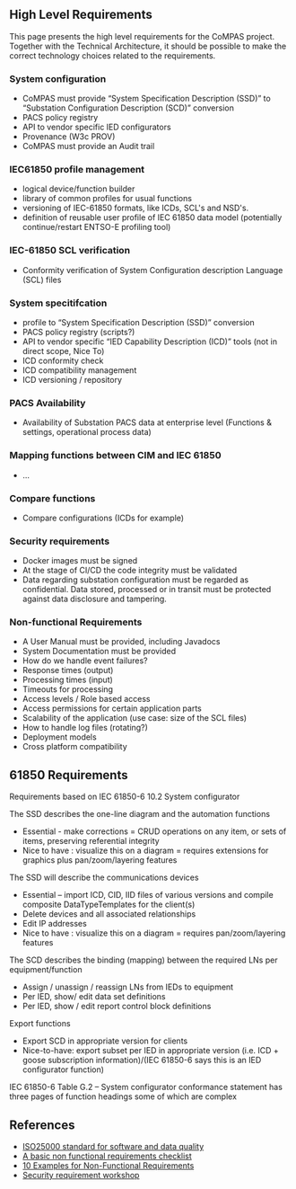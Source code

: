 ## High Level Requirements

This page presents the high level requirements for the CoMPAS project.
Together with the Technical Architecture, it should be possible to make the correct technology choices related to the requirements.

### System configuration
 - CoMPAS must provide “System Specification Description (SSD)” to “Substation Configuration Description (SCD)” conversion
 - PACS policy registry 
 - API to vendor specific IED configurators
 - Provenance (W3c PROV)
 - CoMPAS must provide an Audit trail

### IEC61850 profile management
 - logical device/function builder
 - library of common profiles for usual functions
 - versioning of IEC-61850 formats, like ICDs, SCL's and NSD's.
 - definition of reusable user profile of IEC 61850 data model (potentially continue/restart ENTSO-E profiling tool)

### IEC-61850 SCL verification
 - Conformity verification of System Configuration description Language (SCL) files

### System specitifcation
 - profile to “System Specification Description (SSD)” conversion
 - PACS policy registry (scripts?)
 - API to vendor specific “IED Capability Description (ICD)” tools (not in direct scope, Nice To)
 - ICD conformity check
 - ICD compatibility management
 - ICD versioning / repository

### PACS Availability
 - Availability of Substation PACS data at enterprise level (Functions & settings, operational process data)

### Mapping functions between CIM and IEC 61850
 - ...

### Compare functions
 - Compare configurations (ICDs for example)

### Security requirements
- Docker images must be signed
- At the stage of CI/CD the code integrity must be validated
- Data regarding substation configuration must be regarded as confidential. Data stored, processed or in transit must be protected against data disclosure and tampering.

### Non-functional Requirements

 - A User Manual must be provided, including Javadocs
 - System Documentation must be provided
 - How do we handle event failures?
 - Response times (output)
 - Processing times (input)
 - Timeouts for processing
 - Access levels / Role based access
 - Access permissions for certain application parts
 - Scalability of the application (use case: size of the SCL files)
 - How to handle log files (rotating?)
 - Deployment models
 - Cross platform compatibility
 
 ## 61850 Requirements
Requirements based on IEC 61850-6 10.2 System configurator

The SSD describes the one-line diagram and the automation functions
  -	Essential - make corrections = CRUD operations on any item, or sets of items, preserving referential integrity
  -	Nice to have :  visualize this on a diagram  = requires extensions for graphics plus pan/zoom/layering features


The SSD will describe the communications devices
  -	 Essential – import ICD, CID, IID files of various versions and compile composite DataTypeTemplates for the client(s)
  -	 Delete devices and all associated relationships
  -	 Edit IP addresses
  -	 Nice to have :  visualize this on a diagram  = requires pan/zoom/layering features


The SCD describes the binding (mapping) between the required LNs per equipment/function
  -	Assign / unassign / reassign LNs from IEDs to equipment
  -	Per IED, show/ edit data set definitions
  -	Per IED, show / edit report control block definitions


Export functions
  -	Export SCD in appropriate version for clients
  -	Nice-to-have: export subset per IED in appropriate version (i.e. ICD + goose subscription information)/(IEC 61850-6 says this is an IED configurator function)

IEC 61850-6 Table G.2 – System configurator conformance statement  has three pages of function headings some of which are complex


## References
- [ISO25000 standard for software and data quality](https://iso25000.com/)
- [A basic non functional requirements checklist](https://dalbanger.wordpress.com/2014/01/08/a-basic-non-functional-requirements-checklist/)
- [10 Examples for Non-Functional Requirements](http://www.it-checklists.com/Examples_nonfunctional_Requirements.html)
- [Security requirement workshop](https://com-pas.github.io/compas-architecture/blob-files/security_requirements_workshop.pdf)

